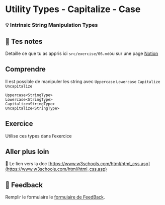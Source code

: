 # Utility Types - Capitalize - Case

### 💡 **Intrinsic String Manipulation Types**

## 📝 Tes notes

Detaille ce que tu as appris ici
`src/exercise/06.md`ou sur une page [Notion](https://go.mikecodeur.com/course-notes-template)

## Comprendre

Il est possible de manipuler les string avec `Uppercase` `Lowercase`
`Capitalize` `Uncapitalize`

<!-- prettier-ignore -->
```tsx
Uppercase<StringType>
Lowercase<StringType>
Capitalize<StringType>
Uncapitalize<StringType>
```

## Exercice

Utilise ces types dans l’exercice

## Aller plus loin

📑 Le lien vers la doc
[https://www.w3schools.com/html/html_css.asp](https://www.w3schools.com/html/html_css.asp)

## 🐜 Feedback

Remplir le formulaire le
[formulaire de FeedBack](https://go.mikecodeur.com/cours-react-avis?entry.1912869708=TypeScript%20PRO&entry.1430994900=2.Les%20Fondamentaux&entry.533578441=01%20Les%20bases).
